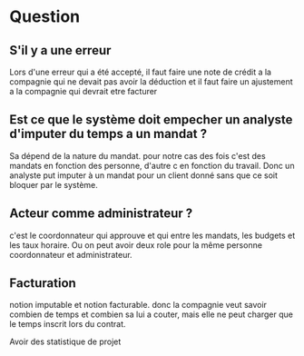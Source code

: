 # Question

## S'il y a une erreur

Lors d'une erreur qui a été accepté, il faut faire une note de crédit a la compagnie qui ne devait pas avoir la déduction et il faut faire un ajustement a la compagnie qui devrait etre facturer

## Est ce que le système doit empecher un analyste d'imputer du temps a un mandat ?

Sa dépend de la nature du mandat. pour notre cas des fois c'est des mandats en fonction des personne, d'autre c en fonction du travail. Donc un analyste put imputer à un mandat pour un client donné sans que ce soit bloquer par le système.

## Acteur comme administrateur ?

c'est le coordonnateur qui approuve et qui entre les mandats, les budgets et les taux horaire. Ou on peut avoir deux role pour la même personne coordonnateur et administrateur.

## Facturation

notion imputable et notion facturable. donc la compagnie veut savoir combien de temps et combien sa lui a couter, mais elle ne peut charger que le temps inscrit lors du contrat.

Avoir des statistique de projet
